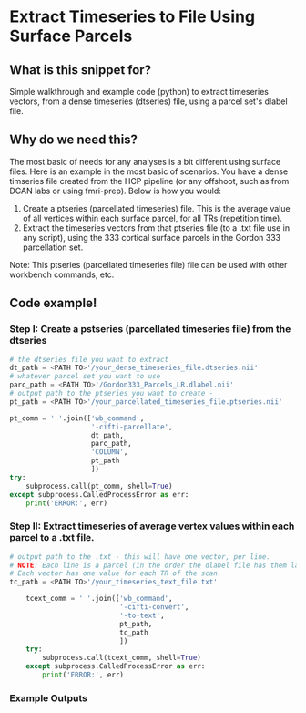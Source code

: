 <!--Title of the snippet.-->
# Extract Timeseries to File Using Surface Parcels

## What is this snippet for?
<!-- What: <each thing should have a brief rundown of what it does. Maybe 2-4 sentences tops. 
example: Simple walkthrough and example code (python) to create a "template" surface pscalar, then to populate the Gordon 333 surpace parcels with arbirary values. 
(good for visualization of any metric or value you are computing using parcels.)
-->
Simple walkthrough and example code (python) to extract timeseries vectors, from a dense timeseries (dtseries) file, using a parcel set's dlabel file. 

## Why do we need this?
<!-- Why: Some brief background on the use case. This can be however long, but keep it short. 
example: For one project I was identifying parcels of interest. To show this across a group of subjects, I needed to essentially place a number on each parcel, which represented how many times that parcel was a parcel of interest across all subjects in my group. This example code allows you to place arbitrary values (for me this was the count of how many times the parcel was chosen) on any parcel, which you can then bring into workbench viewer and make a nice figure including a color map for your results, etc. 
-->
The most basic of needs for any analyses is a bit different using surface files. Here is an example in the most basic of scenarios. You have a dense timseries file created from the HCP pipeline (or any offshoot, such as from DCAN labs or using fmri-prep). Below is how you would:
1. Create a ptseries (parcellated timeseries) file. This is the average value of all vertices within each surface parcel, for all TRs (repetition time).
2. Extract the timeseries vectors from that ptseries file (to a .txt file use in any script), using the 333 cortical surface parcels in the Gordon 333 parcellation set. 

Note: This ptseries (parcellated timeseries file) file can be used with other workbench commands, etc. 

## Code example!
<!-- 
### How: Example code or workbench commands go here
-->
### Step I: Create a pstseries (parcellated timeseries file) from the dtseries
```python
# the dtseries file you want to extract
dt_path = <PATH TO>'/your_dense_timeseries_file.dtseries.nii'
# whatever parcel set you want to use
parc_path = <PATH TO>'/Gordon333_Parcels_LR.dlabel.nii' 
# output path to the ptseries you want to create - 
pt_path = <PATH TO>'/your_parcellated_timeseries_file.ptseries.nii'

pt_comm = ' '.join(['wb_command',
                    '-cifti-parcellate',
                    dt_path,
                    parc_path,
                    'COLUMN',
                    pt_path
                    ])
try:
    subprocess.call(pt_comm, shell=True)
except subprocess.CalledProcessError as err:
    print('ERROR:', err)
```

### Step II: Extract timeseries of average vertex values within each parcel to a .txt file. 

```python
# output path to the .txt - this will have one vector, per line. 
# NOTE: Each line is a parcel (in the order the dlabel file has them labeled).
# Each vector has one value for each TR of the scan.
tc_path = <PATH TO>'/your_timeseries_text_file.txt'

    tcext_comm = ' '.join(['wb_command',
                           '-cifti-convert',
                           '-to-text',
                           pt_path,
                           tc_path
                           ])
    try:
        subprocess.call(tcext_comm, shell=True)
    except subprocess.CalledProcessError as err:
        print('ERROR:', err)
```

### Example Outputs
<!--
- here put a pictuire of the example of what this will make or any files/examples that will help people better understand this tip/process/step
-->
